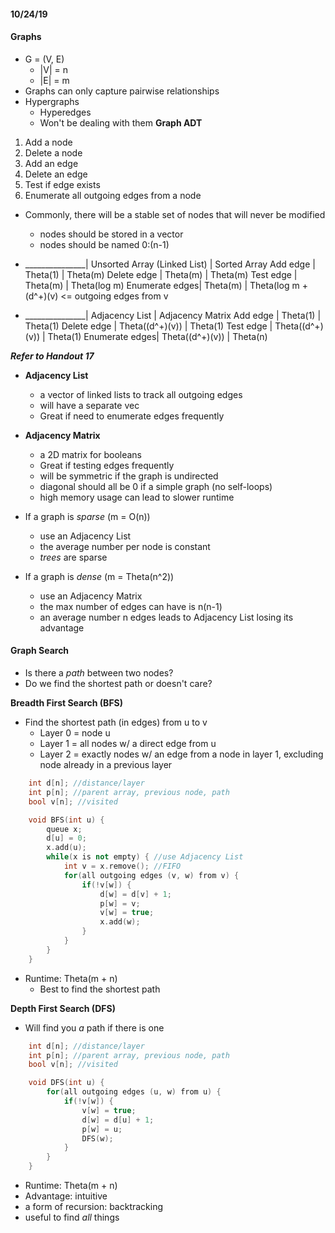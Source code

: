 #### 10/24/19

#### Graphs
- G = (V, E)
	- |V| = n
	- |E| = m
- Graphs can only capture pairwise relationships
- Hypergraphs
	- Hyperedges
	- Won't be dealing with them
**Graph ADT**
1. Add a node
2. Delete a node
3. Add an edge
4. Delete an edge
5. Test if edge exists
6. Enumerate all outgoing edges from a node
- Commonly, there will be a stable set of nodes that will never be modified
	- nodes should be stored in a vector
	- nodes should be named 0:(n-1)
- _______________| Unsorted Array (Linked List) |  Sorted Array
	Add edge     |    Theta(1)	  				|	Theta(m)
   Delete edge   |    Theta(m)	  				|	Theta(m)
    Test edge    |    Theta(m)	  				|	Theta(log m)
  Enumerate edges|    Theta(m)	  				|	Theta(log m + (d^+)(v) <= outgoing edges from v

- _______________| Adjacency List  | Adjacency Matrix
	Add edge     |    Theta(1)	   |	Theta(1)
   Delete edge   | Theta((d^+)(v)) |	Theta(1)
    Test edge    | Theta((d^+)(v)) |	Theta(1)
  Enumerate edges| Theta((d^+)(v)) |	Theta(n)

__*Refer to Handout 17*__
- **Adjacency List**
	- a vector of linked lists to track all outgoing edges
	- will have a separate vec
	- Great if need to enumerate edges frequently
- **Adjacency Matrix**
	- a 2D matrix for booleans
	- Great if testing edges frequently
	- will be symmetric if the graph is undirected
	- diagonal should all be 0 if a simple graph (no self-loops)
	- high memory usage can lead to slower runtime

- If a graph is _sparse_ (m = O(n))
	- use an Adjacency List
	- the average number per node is constant
	- _trees_ are sparse
- If a graph is _dense_ (m = Theta(n^2))
	- use an Adjacency Matrix
	- the max number of edges can have is n(n-1)
	- an average number n edges leads to Adjacency List losing its advantage

#### Graph Search
- Is there a _path_ between two nodes?
- Do we find the shortest path or doesn't care?

**Breadth First Search (BFS)**
- Find the shortest path (in edges) from u to v
	- Layer 0 = node u
	- Layer 1 = all nodes w/ a direct edge from u
	- Layer 2 = exactly nodes w/ an edge from a node in layer 1, excluding node already in a previous layer
```c++
	int d[n]; //distance/layer
	int p[n]; //parent array, previous node, path
	bool v[n]; //visited

	void BFS(int u) {
		queue x;
		d[u] = 0;
		x.add(u);
		while(x is not empty) { //use Adjacency List
			int v = x.remove(); //FIFO
			for(all outgoing edges (v, w) from v) {
				if(!v[w]) {
					d[w] = d[v] + 1;
					p[w] = v;
					v[w] = true;
					x.add(w);
				}
			}
		}
	}
```
- Runtime: Theta(m + n)
	- Best to find the shortest path

**Depth First Search (DFS)**
- Will find you _a_ path if there is one
```c++
	int d[n]; //distance/layer
	int p[n]; //parent array, previous node, path
	bool v[n]; //visited

	void DFS(int u) {
		for(all outgoing edges (u, w) from u) {
			if(!v[w]) {
				v[w] = true;
				d[w] = d[u] + 1;
				p[w] = u;
				DFS(w);
			}
		}
	}
```
- Runtime: Theta(m + n)
- Advantage: intuitive
- a form of recursion: backtracking
- useful to find _all_ things









